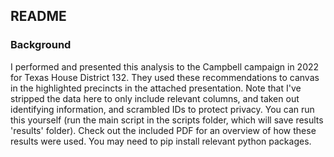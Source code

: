 ## README
### Background
I performed and presented this analysis to the Campbell campaign in 2022 for Texas House District 132. They used these recommendations to canvas in the highlighted precincts in the attached presentation. Note that I've stripped the data here to only include relevant columns, and taken out identifying information, and scrambled IDs to protect privacy. You can run this yourself (run the main script in the scripts folder, which will save results 'results' folder). Check out the included PDF for an overview of how these results were used. You may need to pip install relevant python packages.

